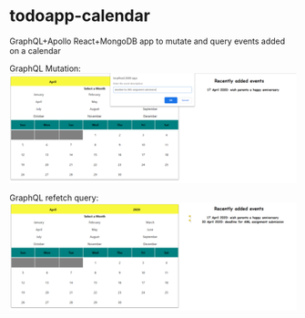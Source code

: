 # todoapp-calendar
GraphQL+Apollo React+MongoDB app to mutate and query events added on a calendar

GraphQL Mutation:
![Adding an event](https://github.com/aashimasingh/todoapp-calendar/blob/master/client/src/images/addingEvent.PNG)

GraphQL refetch query:
![Refetch Query](https://github.com/aashimasingh/todoapp-calendar/blob/master/client/src/images/refetchQueryworking.PNG)
